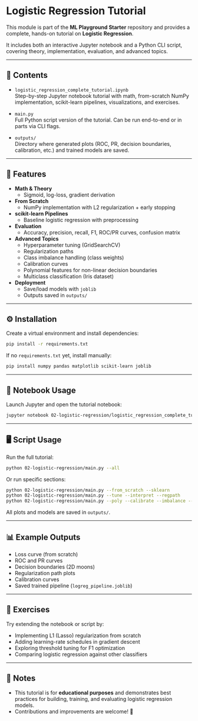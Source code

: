 # Logistic Regression Tutorial

This module is part of the **ML Playground Starter** repository and provides a complete, hands-on tutorial on **Logistic Regression**.

It includes both an interactive Jupyter notebook and a Python CLI script, covering theory, implementation, evaluation, and advanced topics.

---

## 📂 Contents

- `logistic_regression_complete_tutorial.ipynb`  
  Step-by-step Jupyter notebook tutorial with math, from-scratch NumPy implementation, scikit-learn pipelines, visualizations, and exercises.

- `main.py`  
  Full Python script version of the tutorial. Can be run end-to-end or in parts via CLI flags.

- `outputs/`  
  Directory where generated plots (ROC, PR, decision boundaries, calibration, etc.) and trained models are saved.

---

## 🚀 Features

- **Math & Theory**
  - Sigmoid, log-loss, gradient derivation
- **From Scratch**
  - NumPy implementation with L2 regularization + early stopping
- **scikit-learn Pipelines**
  - Baseline logistic regression with preprocessing
- **Evaluation**
  - Accuracy, precision, recall, F1, ROC/PR curves, confusion matrix
- **Advanced Topics**
  - Hyperparameter tuning (GridSearchCV)
  - Regularization paths
  - Class imbalance handling (class weights)
  - Calibration curves
  - Polynomial features for non-linear decision boundaries
  - Multiclass classification (Iris dataset)
- **Deployment**
  - Save/load models with `joblib`
  - Outputs saved in `outputs/`

---

## ⚙️ Installation

Create a virtual environment and install dependencies:

```bash
pip install -r requirements.txt
```

If no `requirements.txt` yet, install manually:

```bash
pip install numpy pandas matplotlib scikit-learn joblib
```

---

## 📒 Notebook Usage

Launch Jupyter and open the tutorial notebook:

```bash
jupyter notebook 02-logistic-regression/logistic_regression_complete_tutorial.ipynb
```

---

## 🖥️ Script Usage

Run the full tutorial:

```bash
python 02-logistic-regression/main.py --all
```

Or run specific sections:

```bash
python 02-logistic-regression/main.py --from_scratch --sklearn
python 02-logistic-regression/main.py --tune --interpret --regpath
python 02-logistic-regression/main.py --poly --calibrate --imbalance --multiclass --save
```

All plots and models are saved in `outputs/`.

---

## 📊 Example Outputs

- Loss curve (from scratch)  
- ROC and PR curves  
- Decision boundaries (2D moons)  
- Regularization path plots  
- Calibration curves  
- Saved trained pipeline (`logreg_pipeline.joblib`)

---

## 📝 Exercises

Try extending the notebook or script by:
- Implementing L1 (Lasso) regularization from scratch
- Adding learning-rate schedules in gradient descent
- Exploring threshold tuning for F1 optimization
- Comparing logistic regression against other classifiers

---

## 📌 Notes

- This tutorial is for **educational purposes** and demonstrates best practices for building, training, and evaluating logistic regression models.  
- Contributions and improvements are welcome! 🚀
